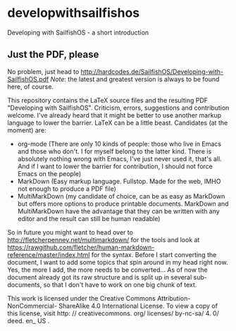 developwithsailfishos
=====================

Developing with SailfishOS - a short introduction

Just the PDF, please
--------------------

No problem, just head to http://hardcodes.de/SailfishOS/Developing-with-SailfishOS.pdf
*Note*: the latest and greatest version is always to be found here, of course.

This repository contains the LaTeX source files and the resulting PDF "Developing with SailfishOS". Criticism, errors, suggestions and contribution welcome. I've already heard that it might be better to use another markup language to lower the barrier. LaTeX can be a little beast.
Candidates (at the moment) are:

* org-mode (There are only 10 kinds of people: those who live in Emacs and those who don't. I for myself belong to the latter kind. There is absolutely nothing wrong with Emacs, I've just never used it, that's all. And if I want to lower the barrier for contribution, I should not force Emacs on the people)
* MarkDown (Easy markup language. Fullstop. Made for the web, IMHO not enough to produce a PDF file)
* MultiMarkDown (my candidate of choice, can be as easy as MarkDown but offers more options to produce printable documents. MarkDown and MultiMarkDown have the advantage that they can be written with any editor and the result can still be human readable)

So in future you might want to head over to http://fletcherpenney.net/multimarkdown/ for the tools and look at https://rawgithub.com/fletcher/human-markdown-reference/master/index.html for the syntax.
Before I start converting the document, I want to add some topics that spin around in my head right now. Yes, the more I add, the more needs to be converted... As of now the document already got its raw structure and is split up in several sub-documents, so that I don't have to work on one big chunk of text.

This work is licensed under the Creative Commons Attribution-NonCommercial- ShareAlike 4.0 International License. To view a copy of this license, visit http: // creativecommons. org/ licenses/ by-nc-sa/ 4. 0/ deed. en_ US .
